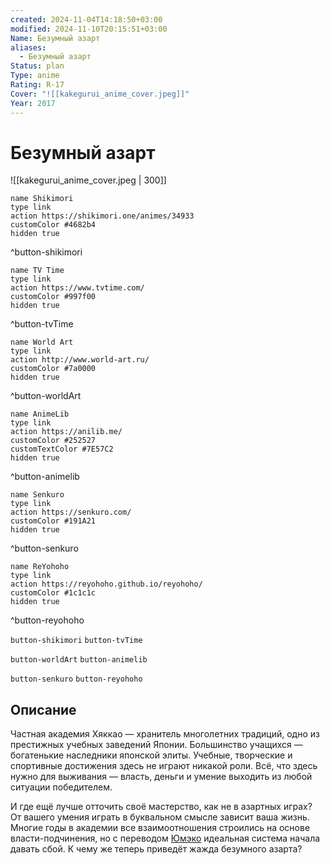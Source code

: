 ```yaml
---
created: 2024-11-04T14:18:50+03:00
modified: 2024-11-10T20:15:51+03:00
Name: Безумный азарт
aliases:
  - Безумный азарт
Status: plan
Type: anime
Rating: R-17
Cover: "![[kakegurui_anime_cover.jpeg]]"
Year: 2017
---
```


# Безумный азарт

![[kakegurui_anime_cover.jpeg | 300]]

```button
name Shikimori
type link
action https://shikimori.one/animes/34933
customColor #4682b4
hidden true
```
^button-shikimori

```button
name TV Time
type link
action https://www.tvtime.com/
customColor #997f00
hidden true
```
^button-tvTime

```button
name World Art
type link
action http://www.world-art.ru/
customColor #7a0000
hidden true
```
^button-worldArt

```button
name AnimeLib
type link
action https://anilib.me/
customColor #252527
customTextColor #7E57C2
hidden true
```
^button-animelib

```button
name Senkuro
type link
action https://senkuro.com/
customColor #191A21
hidden true
```
^button-senkuro

```button
name ReYohoho
type link
action https://reyohoho.github.io/reyohoho/
customColor #1c1c1c
hidden true
```
^button-reyohoho

`button-shikimori` `button-tvTime`

`button-worldArt` `button-animelib`

`button-senkuro` `button-reyohoho`

## Описание

Частная академия Хяккао — хранитель многолетних традиций, одно из престижных учебных заведений Японии. Большинство учащихся — богатенькие наследники японской элиты. Учебные, творческие и спортивные достижения здесь не играют никакой роли. Всё, что здесь нужно для выживания — власть, деньги и умение выходить из любой ситуации победителем.

И где ещё лучше отточить своё мастерство, как не в азартных играх? От вашего умения играть в буквальном смысле зависит ваша жизнь. Многие годы в академии все взаимоотношения строились на основе власти-подчинения, но с переводом [Юмэко](https://shikimori.one/characters/119413-yumeko-jabami) идеальная система начала давать сбой. К чему же теперь приведёт жажда безумного азарта?
